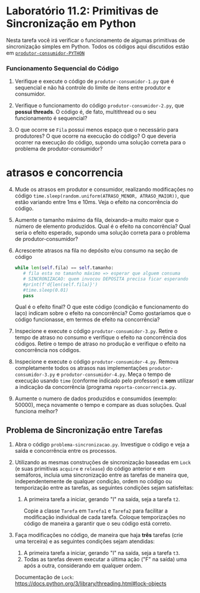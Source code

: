 # Laboratório 11.2: Primitivas de Sincronização em Python

Nesta tarefa você irá verificar o funcionamento de algumas primitivas de sincronização simples em Python. Todos os códigos aqui discutidos estão em [`produtor-consumidor-PYTHON`](produtor-consumidor-PYTHON/)

### Funcionamento Sequencial do Código

1. Verifique e execute o código de `produtor-consumidor-1.py` que é sequencial e não há controle do limite de itens entre produtor e consumidor.
2. Verifique o funcionamento do código `produtor-consumidor-2.py`, que **possui threads**. O código é, de fato, multithread ou o seu funcionamento é sequencial?

3. O que ocorre se `Fila` possui menos espaço que o necessário para produtores? O que ocorre na execução do código? O que deveria ocorrer na execução do código, supondo uma solução correta para o problema de produtor-consumidor?

# atrasos e concorrencia

4. Mude os atrasos em produtor e consumidor, realizando modificações no código `time.sleep(random.uniform(ATRASO_MENOR, ATRASO_MAIOR))`, que estão variando entre 1ms e 10ms. Veja o efeito na concorrência do código.
5. Aumente o tamanho máximo da fila, deixando-a muito maior que o número de elemento produzidos. Qual é o efeito na concorrência? Qual seria o efeito esperado, supondo uma solução correta para o problema de produtor-consumidor?
6. Acrescente atrasos na fila no depósito e/ou consumo na seção de código

   ```Python
   while len(self.fila) == self.tamanho:
      # fila esta no tamanho máximo => esperar que alguem consuma
      # SINCRONIZACAO: quem invocou DEPOSITA precisa ficar esperando
      #print(f'd{len(self.fila)}')
      #time.sleep(0.01)
      pass
   ```

   Qual é o efeito final? O que este código (condição e funcionamento do laço) indicam sobre o efeito na concorrência? Como gostaríamos que o código funcionasse, em termos de efeito na concorrência?

7. Inspecione e execute o código `produtor-consumidor-3.py`. Retire o tempo de atraso no consumo e verifique o efeito na concorrência dos códigos. Retire o tempo de atraso no produção e verifique o efeito na concorrência nos códigos.
8. Inspecione e execute o código `produtor-consumidor-4.py`. Remova completamente todos os atrasos nas implementações `produtor-consumidor-3.py` e `produtor-consumidor-4.py`. Meça o tempo de execução usando `time` (conforme indicado pelo professor) e **sem** utilizar a indicação da concorrência (programa `reporta-concorrencia.py`.
9. Aumente o numero de dados produzidos e consumidos (exemplo: 50000), meça novamente o tempo e compare as duas soluções. Qual funciona melhor?

## Problema de Sincronização entre Tarefas

1. Abra o código `problema-sincronizacao.py`. Investigue o código e veja a saída e concorrência entre os processos.
2. Utilizando as mesmas construções de sincronização baseadas em `Lock` (e suas primitivas `acquire` e `release`) do código anterior e em semáforos, incluia uma sincronização entre as tarefas de maneira que, independentemente de qualquer condição, ordem no código ou temporização entre as tarefas, as seguintes condições sejam satisfeitas:

   1. A primeira tarefa a iniciar, gerando "I" na saída, seja a tarefa `t2`.

      Copie a classe `Tarefa` em `Tarefa1` e `Tarefa2` para facilitar a modificação individual de cada tarefa. Coloque temporizações no código de maneira a garantir que o seu código está correto.

3. Faça modificações no código, de maneira que haja **três** tarefas (crie uma terceira) e as seguintes condições sejam atendidas:

   1. A primeira tarefa a iniciar, gerando "I" na saída, seja a tarefa `t3`.
   2. Todas as tarefas devem executar a última ação ("F" na saída) uma após a outra, considerando em qualquer ordem.

   Documentação de `Lock`: https://docs.python.org/3/library/threading.html#lock-objects
